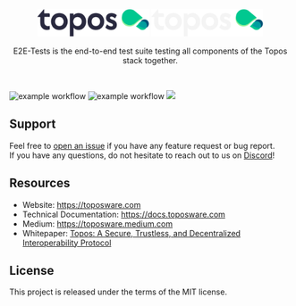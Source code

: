 <div id="top"></div>
<!-- PROJECT LOGO -->
<br />
<div align="center">

  <img src="./.github/assets/topos_logo.png#gh-light-mode-only" alt="Logo" width="200">
  <img src="./.github/assets/topos_logo_dark.png#gh-dark-mode-only" alt="Logo" width="200">

<br />

<p align="center">
E2E-Tests is the end-to-end test suite testing all components of the Topos stack together.
</p>

<br />

</div>

![example workflow](https://github.com/topos-protocol/e2e-tests/actions/workflows/frontend:erc20-messaging.yml/badge.svg)
![example workflow](https://github.com/topos-protocol/e2e-tests/actions/workflows/topos:certificate-producer-contracts.yml/badge.svg)
[![](https://dcbadge.vercel.app/api/server/7HZ8F8ykBT?style=flat)](https://discord.gg/7HZ8F8ykBT)

## Support

Feel free to [open an issue](https://github.com/topos-protocol/e2e-tests/issues/new) if you have any feature request or bug report.<br />
If you have any questions, do not hesitate to reach out to us on [Discord](https://discord.gg/7HZ8F8ykBT)!

## Resources

- Website: https://toposware.com
- Technical Documentation: https://docs.toposware.com
- Medium: https://toposware.medium.com
- Whitepaper: [Topos: A Secure, Trustless, and Decentralized
  Interoperability Protocol](https://arxiv.org/pdf/2206.03481.pdf)

## License

This project is released under the terms of the MIT license.
